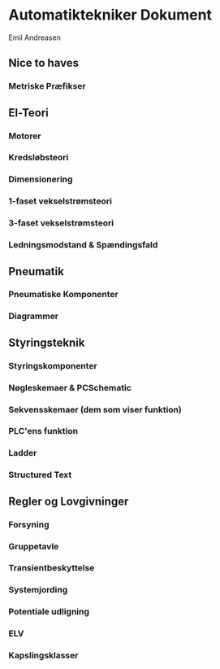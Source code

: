 # Automatiktekniker Dokument
Emil Andreasen

## Nice to haves
### Metriske Præfikser

## El-Teori
### Motorer 
### Kredsløbsteori
### Dimensionering
### 1-faset vekselstrømsteori
### 3-faset vekselstrømsteori
### Ledningsmodstand & Spændingsfald

## Pneumatik
### Pneumatiske Komponenter
### Diagrammer

## Styringsteknik
### Styringskomponenter
### Nøgleskemaer & PCSchematic
### Sekvensskemaer (dem som viser funktion)
### PLC'ens funktion
### Ladder
### Structured Text

## Regler og Lovgivninger
### Forsyning
### Gruppetavle
### Transientbeskyttelse
### Systemjording
### Potentiale udligning
### ELV
### Kapslingsklasser


